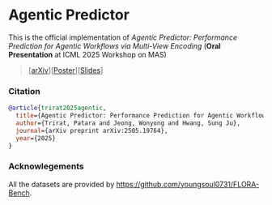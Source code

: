 # Agentic Predictor
This is the official implementation of _Agentic Predictor: Performance Prediction for Agentic Workflows via Multi-View Encoding_ (**Oral Presentation** at ICML 2025 Workshop on MAS)
> [[arXiv](https://arxiv.org/abs/2505.19764)][[Poster](static/pdfs/poster.pdf)][[Slides](static/pdfs/slides.pdf)]



### Citation
```bibtex
@article{trirat2025agentic,
  title={Agentic Predictor: Performance Prediction for Agentic Workflows via Multi-View Encoding},
  author={Trirat, Patara and Jeong, Wonyong and Hwang, Sung Ju},
  journal={arXiv preprint arXiv:2505.19764},
  year={2025}
}
```

### Acknowlegements
All the datasets are provided by https://github.com/youngsoul0731/FLORA-Bench.
